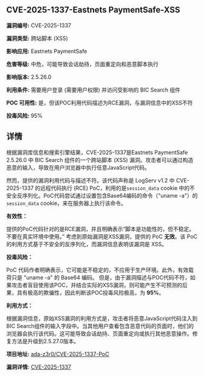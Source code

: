 ## CVE-2025-1337-Eastnets PaymentSafe-XSS

**漏洞编号:** CVE-2025-1337

**漏洞类型:** 跨站脚本 (XSS)

**影响应用:** Eastnets PaymentSafe

**危害等级:** 中危，可能导致会话劫持，页面重定向和恶意脚本执行

**影响版本:** 2.5.26.0

**利用条件:** 需要用户登录 (需要用户权限) 并访问受影响的 BIC Search 组件

**POC 可用性:** 是，但该POC利用代码描述为RCE漏洞，与漏洞信息中的XSS不符

**投毒风险:** 95%

## 详情

根据漏洞库信息和搜索引擎结果，CVE-2025-1337是Eastnets PaymentSafe 2.5.26.0 中 BIC Search 组件的一个跨站脚本 (XSS) 漏洞。攻击者可以通过构造恶意的输入，导致在用户浏览器中执行任意JavaScript代码。

然而，提供的漏洞利用代码与描述不符。该代码声称是 LogServ v1.2 中 CVE-2025-1337 的远程代码执行 (RCE) PoC，利用的是`session_data` cookie 中的不安全反序列化。PoC代码尝试通过设置包含Base64编码的命令（"uname -a"）的`session_data` cookie，来在服务器上执行该命令。

**有效性：**

提供的PoC代码针对的是RCE漏洞，并且明确表示“脚本是功能性的，但不稳定。不要在真实环境中使用。” 考虑到原始漏洞是XSS漏洞，提供的 PoC **无效**。该 PoC 的利用方式基于不安全的反序列化，而漏洞信息表明该漏洞是 XSS。

**投毒风险：**

PoC 代码作者明确表示，它可能是不稳定的，不应用于生产环境。此外，有效载荷只是 "uname -a" 的 Base64 编码。 但是，由于漏洞描述与POC代码不符，如果攻击者盲目使用该POC，并结合实际的XSS漏洞，则可能产生不可预测的后果，具有极高的欺骗性，因此判断该POC投毒风险极高，为 **95%**。

**利用方式：**

根据漏洞信息，原始XSS漏洞的利用方式是，攻击者将恶意JavaScript代码注入到BIC Search组件的输入字段中。当其他用户查看包含恶意代码的页面时，他们的浏览器会执行该代码。这可能导致会话劫持、页面重定向或执行其他恶意操作。修复方法是升级到2.5.27.0版本。

**项目地址:** [ada-z3r0/CVE-2025-1337-PoC](https://github.com/ada-z3r0/CVE-2025-1337-PoC)

**漏洞详情:** [CVE-2025-1337](https://nvd.nist.gov/vuln/detail/CVE-2025-1337)